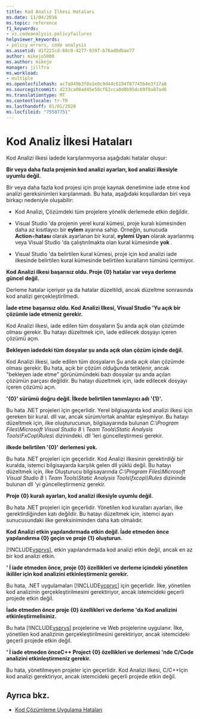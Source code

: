 ```yaml
---
title: Kod Analiz İlkesi Hataları
ms.date: 11/04/2016
ms.topic: reference
f1_keywords:
- vs.codeanalysis.policyfailures
helpviewer_keywords:
- policy errors, code analysis
ms.assetid: d1f221cd-68c0-4277-9397-b76ad0dbae77
author: mikejo5000
ms.author: mikejo
manager: jillfra
ms.workload:
- multiple
ms.openlocfilehash: ac7a949b3f8a1e0c9d44c6194f87745b4e3f17a8
ms.sourcegitcommit: d233ca00ad45e50cf62cca0d0b95dc69f0a87ad6
ms.translationtype: MT
ms.contentlocale: tr-TR
ms.lasthandoff: 01/01/2020
ms.locfileid: "75587751"
---
```

# <a name="code-analysis-policy-errors"></a>Kod Analiz İlkesi Hataları

Kod Analizi ilkesi iadede karşılanmıyorsa aşağıdaki hatalar oluşur:

**Bir veya daha fazla projenin kod analizi ayarları, kod analizi ilkesiyle uyumlu değil.**

Bir veya daha fazla kod projesi için proje kaynak denetimine iade etme kod analizi gereksinimleri karşılanmadı. Bu hata, aşağıdaki koşullardan biri veya birkaçı nedeniyle oluşabilir:

- Kod Analizi, Çözümdeki tüm projelere yönelik derlemede etkin değildir.

- Visual Studio 'da projenin yerel kural kümesi, proje kuralı kümesinden daha az kısıtlayıcı bir **eylem** ayarına sahip. Örneğin, sunucuda **Action**=**hatası** olarak ayarlanan bir kural, **eylemi** **Uyarı** olarak ayarlanmış veya Visual Studio 'da çalıştırılmakta olan kural kümesinde **yok** .

- Visual Studio 'da belirtilen kural kümesi, proje için kod analizi iade ilkesinde belirtilen kural kümesinde belirtilen kuralların tümünü içermiyor.

**Kod Analizi ilkesi başarısız oldu. Proje {0} hatalar var veya derleme güncel değil.**

Derleme hatalar içeriyor ya da hatalar düzeltildi, ancak düzeltme sonrasında kod analizi gerçekleştirilmedi.

**İade etme başarısız oldu. Kod Analizi Ilkesi, Visual Studio 'Yu açık bir çözümle iade etmeniz gerekir.**

Kod Analizi ilkesi, iade edilen tüm dosyaların Şu anda açık olan çözümde olması gerekir. Bu hatayı düzeltmek için, iade edilecek dosyayı içeren çözümü açın.

**Bekleyen iadedeki tüm dosyalar şu anda açık olan çözüm içinde değil.**

Kod Analizi ilkesi, iade edilen tüm dosyaların Şu anda açık olan çözümde olması gerekir. Bu hata, açık bir çözüm olduğunda tetiklenir, ancak "bekleyen iade etme" görünümündeki bazı dosyalar şu anda açılan çözümün parçası değildir. Bu hatayı düzeltmek için, iade edilecek dosyayı içeren çözümü açın.

**'{0}' sürümü doğru değil. İlkede belirtilen tanımlayıcı adı '{1}'.**

Bu hata .NET projeleri için geçerlidir. Yerel bilgisayarda kod analizi ilkesi için gereken bir kural. dll var, ancak sürüm/ortak anahtar eşleşmiyor. Bu hatayı düzeltmek için, ilke oluşturucunun, bilgisayarında bulunan *C:\Program Files\Microsoft Visual Studio 8 \ Team Tools\Static Analysis Tools\FxCop\Rules\\* dizinindeki. dll 'leri güncelleştirmesi gerekir.

**ilkede belirtilen '{0}' derlemesi yok.**

Bu hata .NET projeleri için geçerlidir. Kod Analizi ilkesinin gerektirdiği bir kuralda, istemci bilgisayarda karşılık gelen dll yüklü değil. Bu hatayı düzeltmek için, ilke Oluşturucu bilgisayarında *C:\Program Files\Microsoft Visual Studio 8 \ Team Tools\Static Analysis Tools\fxcop\\\Rules* dizininde bulunan dll 'yi güncelleştirmeniz gerekir.

**Proje {0} kuralı ayarları, kod analizi ilkesiyle uyumlu değil.**

Bu hata .NET projeleri için geçerlidir. Yönetilen kod kuralları ayarları, ilke gerektirdiğinden katı değildir. Bu hatayı düzeltmek için, istemci ayarı sunucusundaki ilke gereksiniminden daha katı olmalıdır.

**Kod Analizi etkin yapılandırmada etkin değil. İade etmeden önce yapılandırma {0} geçin ve proje {1} oluşturun.**

[!INCLUDE[vsprvs](../code-quality/includes/vsprvs_md.md)], etkin yapılandırmada kod analizi etkin değil, ancak en az bir kod analizi etkin.

**' İ iade etmeden önce, proje {0} özellikleri ve derleme içindeki yönetilen ikililer için kod analizini etkinleştirmeniz gerekir.**

Bu hata, .NET uygulamaları [!INCLUDE[vcprvc](../code-quality/includes/vcprvc_md.md)] için geçerlidir. İlke, yönetilen kod analizinin gerçekleştirilmesini gerektiriyor, ancak istemcideki geçerli projede etkin değil.

**İade etmeden önce proje {0} özellikleri ve derleme 'da Kod analizini etkinleştirmelisiniz.**

Bu hata [!INCLUDE[vsprvs](../code-quality/includes/vsprvs_md.md)] projelerine ve Web projelerine uygulanır. İlke, yönetilen kod analizinin gerçekleştirilmesini gerektiriyor, ancak istemcideki geçerli projede etkin değil.

**' İ iade etmeden önceC++ Project {0} özellikleri ve derlemesi 'nde C/Code analizini etkinleştirmeniz gerekir.**

Bu hata, yönetilmeyen projeler için geçerlidir. Kod Analizi ilkesi, C/C++Için kod analizi gerektiriyor, ancak istemcideki geçerli projede etkin değil.

## <a name="see-also"></a>Ayrıca bkz.

- [Kod Çözümleme Uygulama Hataları](../code-quality/code-analysis-application-errors.md)
